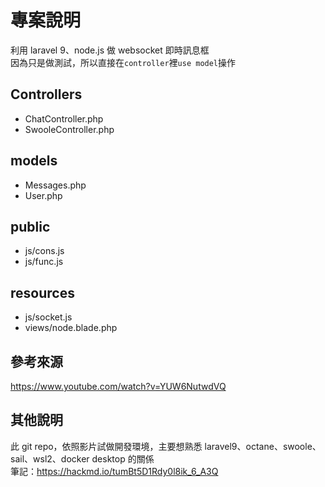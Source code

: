 # 專案說明
利用 laravel 9、node.js 做 websocket 即時訊息框<br>
因為只是做測試，所以直接在`controller`裡`use model`操作
## Controllers
* ChatController.php
* SwooleController.php
## models
* Messages.php
* User.php
## public
* js/cons.js
* js/func.js
## resources
* js/socket.js
* views/node.blade.php

## 參考來源
https://www.youtube.com/watch?v=YUW6NutwdVQ
## 其他說明
此 git repo，依照影片試做開發環境，主要想熟悉 laravel9、octane、swoole、sail、wsl2、docker desktop 的關係 <BR>
筆記：https://hackmd.io/tumBt5D1Rdy0l8ik_6_A3Q 

